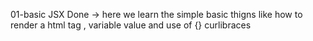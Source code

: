 01-basic JSX Done -> here we learn the simple basic thigns like how to render a html tag , variable value and use of {} curlibraces
